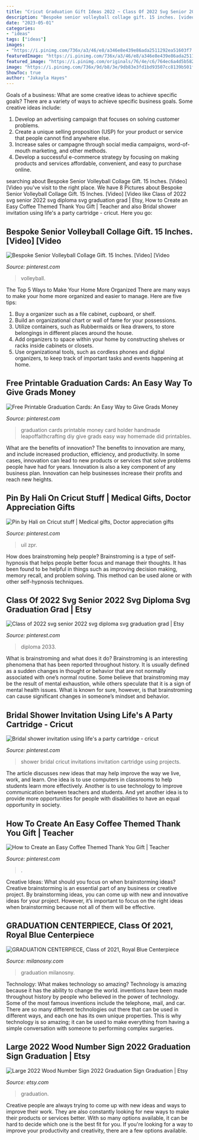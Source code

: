 ```yaml
---
title: "Cricut Graduation Gift Ideas 2022 ~ Class Of 2022 Svg Senior 2022 Svg Diploma Svg Graduation Grad"
description: "Bespoke senior volleyball collage gift. 15 inches. [video] [video"
date: "2023-05-01"
categories:
- "ideas"
tags: ["ideas"]
images:
- "https://i.pinimg.com/736x/a3/46/e8/a346e8e439e86ada2511292ea51603f7.jpg"
featuredImage: "https://i.pinimg.com/736x/a3/46/e8/a346e8e439e86ada2511292ea51603f7.jpg"
featured_image: "https://i.pinimg.com/originals/76/4e/c6/764ec6a4d5b582f3d85f9226d656c827.jpg"
image: "https://i.pinimg.com/736x/9d/b8/3e/9db83e3fd1bd93507cc8139b501fb539.jpg"
ShowToc: true
author: "Jakayla Hayes"
---
```



Goals of a business: What are some creative ideas to achieve specific goals?
There are a variety of ways to achieve specific business goals. Some creative ideas include:
1. Develop an advertising campaign that focuses on solving customer problems.
2. Create a unique selling proposition (USP) for your product or service that people cannot find anywhere else.
3. Increase sales or campagne through social media campaigns, word-of-mouth marketing, and other methods. 
4. Develop a successful e-commerce strategy by focusing on making products and services affordable, convenient, and easy to purchase online.

	

		
searching about Bespoke Senior Volleyball Collage Gift. 15 Inches. [Video] [Video you've visit to the right place. We have 8 Pictures about Bespoke Senior Volleyball Collage Gift. 15 Inches. [Video] [Video like Class of 2022 svg senior 2022 svg diploma svg graduation grad | Etsy, How to Create an Easy Coffee Themed Thank You Gift | Teacher and also Bridal shower invitation using life&#039;s a party cartridge - cricut. Here you go:
		
    
## Bespoke Senior Volleyball Collage Gift. 15 Inches. [Video] [Video

<img loading=lazy src="https://i.pinimg.com/736x/c3/eb/e9/c3ebe960f17fb89852931a722e15e1a2.jpg" onerror="this.onerror=null;this.src='https://tse4.mm.bing.net/th?id=OIP.ZUQuQ1WRmT_r3Wx-honpKwHaNK&amp;pid=15.1';" alt="Bespoke Senior Volleyball Collage Gift. 15 Inches. [Video] [Video">

_Source: pinterest.com_

>volleyball. 

	

The Top 5 Ways to Make Your Home More Organized
There are many ways to make your home more organized and easier to manage. Here are five tips: 
1. Buy a organizer such as a file cabinet, cupboard, or shelf. 
2. Build an organizational chart or wall of fame for your possessions. 
3. Utilize containers, such as Rubbermaids or Ikea drawers, to store belongings in different places around the house. 
4. Add organizers to space within your home by constructing shelves or racks inside cabinets or closets. 
5. Use organizational tools, such as cordless phones and digital organizers, to keep track of important tasks and events happening at home.

    
## Free Printable Graduation Cards: An Easy Way To Give Grads Money

<img loading=lazy src="https://i.pinimg.com/736x/a3/46/e8/a346e8e439e86ada2511292ea51603f7.jpg" onerror="this.onerror=null;this.src='https://tse4.mm.bing.net/th?id=OIP.XXujyyZETYqIndrc4LJhPQHaLG&amp;pid=15.1';" alt="Free Printable Graduation Cards: An Easy Way to Give Grads Money">

_Source: pinterest.com_

>graduation cards printable money card holder handmade leapoffaithcrafting diy give grads easy way homemade did printables. 

	

What are the benefits of innovation?
The benefits to innovation are many, and include increased production, efficiency, and productivity. In some cases, innovation can lead to new products or services that solve problems people have had for years. Innovation is also a key component of any business plan. Innovation can help businesses increase their profits and reach new heights.

    
## Pin By Hali On Cricut Stuff | Medical Gifts, Doctor Appreciation Gifts

<img loading=lazy src="https://i.pinimg.com/originals/3d/22/63/3d226319684e5169949f19f0ef859bbc.jpg" onerror="this.onerror=null;this.src='https://tse2.mm.bing.net/th?id=OIP.Nal5vZmYfebNl0apcw_oCwHaNK&amp;pid=15.1';" alt="Pin by Hali on Cricut stuff | Medical gifts, Doctor appreciation gifts">

_Source: pinterest.com_

>uil zpr. 

	

How does brainstroming help people?
Brainstroming is a type of self-hypnosis that helps people better focus and manage their thoughts. It has been found to be helpful in things such as improving decision making, memory recall, and problem solving. This method can be used alone or with other self-hypnosis techniques.

    
## Class Of 2022 Svg Senior 2022 Svg Diploma Svg Graduation Grad | Etsy

<img loading=lazy src="https://i.pinimg.com/736x/9d/b8/3e/9db83e3fd1bd93507cc8139b501fb539.jpg" onerror="this.onerror=null;this.src='https://tse2.mm.bing.net/th?id=OIP.ZBSX8AuvEkiieWp1oOYXUwHaHa&amp;pid=15.1';" alt="Class of 2022 svg senior 2022 svg diploma svg graduation grad | Etsy">

_Source: pinterest.com_

>diploma 2033. 

	

What is brainstroming and what does it do?
Brainstroming is an interesting phenomena that has been reported throughout history. It is usually defined as a sudden changes in thought or behavior that are not normally associated with one’s normal routine. Some believe that brainstroming may be the result of mental exhaustion, while others speculate that it is a sign of mental health issues. What is known for sure, however, is that brainstroming can cause significant changes in someone’s mindset and behavior.

    
## Bridal Shower Invitation Using Life&#039;s A Party Cartridge - Cricut

<img loading=lazy src="https://i.pinimg.com/originals/6b/a3/05/6ba305d9f742320c893e5f38026020d8.jpg" onerror="this.onerror=null;this.src='https://tse2.mm.bing.net/th?id=OIP.i70zaZSS3jpwuVJaMGLc-wHaJ4&amp;pid=15.1';" alt="Bridal shower invitation using life&#039;s a party cartridge - cricut">

_Source: pinterest.com_

>shower bridal cricut invitations invitation cartridge using projects. 

	

The article discusses new ideas that may help improve the way we live, work, and learn. One idea is to use computers in classrooms to help students learn more effectively. Another is to use technology to improve communication between teachers and students. And yet another idea is to provide more opportunities for people with disabilities to have an equal opportunity in society.

    
## How To Create An Easy Coffee Themed Thank You Gift | Teacher

<img loading=lazy src="https://i.pinimg.com/originals/76/4e/c6/764ec6a4d5b582f3d85f9226d656c827.jpg" onerror="this.onerror=null;this.src='https://tse1.mm.bing.net/th?id=OIP.lWVAKxnz5SidNJHYBbTcAAHaLG&amp;pid=15.1';" alt="How to Create an Easy Coffee Themed Thank You Gift | Teacher">

_Source: pinterest.com_

>. 

	

Creative Ideas: What should you focus on when brainstorming ideas?
Creative brainstorming is an essential part of any business or creative project. By brainstorming ideas, you can come up with new and innovative ideas for your project. However, it’s important to focus on the right ideas when brainstorming because not all of them will be effective.

    
## GRADUATION CENTERPIECE, Class Of 2021, Royal Blue Centerpiece

<img loading=lazy src="https://i.etsystatic.com/10548457/r/il/9b6f0a/2233251196/il_fullxfull.2233251196_9hix.jpg" onerror="this.onerror=null;this.src='https://tse2.mm.bing.net/th?id=OIP.TstDKarCt5KF1meMqjmozgHaJ4&amp;pid=15.1';" alt="GRADUATION CENTERPIECE, Class of 2021, Royal Blue Centerpiece">

_Source: milanosny.com_

>graduation milanosny. 

	

Technology: What makes technology so amazing?
Technology is amazing because it has the ability to change the world. inventions have been made throughout history by people who believed in the power of technology. Some of the most famous inventions include the telephone, mail, and car. There are so many different technologies out there that can be used in different ways, and each one has its own unique properties. This is why technology is so amazing; it can be used to make everything from having a simple conversation with someone to performing complex surgeries.

    
## Large 2022 Wood Number Sign 2022 Graduation Sign Graduation | Etsy

<img loading=lazy src="https://i.etsystatic.com/12643604/r/il/ca0884/2917087680/il_1140xN.2917087680_jy0z.jpg" onerror="this.onerror=null;this.src='https://tse3.mm.bing.net/th?id=OIP.DJAulYgr9nFryn5JF6dhXQHaHa&amp;pid=15.1';" alt="Large 2022 Wood Number Sign 2022 Graduation Sign Graduation | Etsy">

_Source: etsy.com_

>graduation. 

	

Creative people are always trying to come up with new ideas and ways to improve their work. They are also constantly looking for new ways to make their products or services better. With so many options available, it can be hard to decide which one is the best fit for you. If you're looking for a way to improve your productivity and creativity, there are a few options available.

